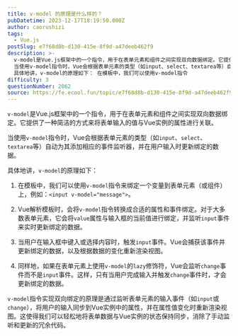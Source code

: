 ```yaml
---
title: v-model 的原理是什么样的？
pubDatetime: 2023-12-17T18:19:50.000Z
author: caorushizi
tags:
  - Vue.js
postSlug: e7f68d8b-d130-415e-8f9d-a47deeb462f9
description: >-
  v-model是Vue.js框架中的一个指令，用于在表单元素和组件之间实现双向数据绑定。它提供了一种简洁的方式来将表单输入的值与Vue实例的属性进行关联。
  当使用v-model指令时，Vue会根据表单元素的类型（如input、select、textarea等）自动为其添加相应的事件监听器，并在用户输入时更新绑定的数据。
  具体地讲，v-model的原理如下： 在模板中，我们可以使用v-model指令
difficulty: 3
questionNumber: 2062
source: https://fe.ecool.fun/topic/e7f68d8b-d130-415e-8f9d-a47deeb462f9
---
```


`v-model`是Vue.js框架中的一个指令，用于在表单元素和组件之间实现双向数据绑定。它提供了一种简洁的方式来将表单输入的值与Vue实例的属性进行关联。

当使用`v-model`指令时，Vue会根据表单元素的类型（如`input`、`select`、`textarea`等）自动为其添加相应的事件监听器，并在用户输入时更新绑定的数据。

具体地讲，`v-model`的原理如下：

1. 在模板中，我们可以使用`v-model`指令来绑定一个变量到表单元素（或组件）上，例如：`<input v-model="message">`。

2. Vue解析模板时，会将`v-model`指令转换成合适的属性和事件绑定。对于大多数表单元素，它会将`value`属性与输入框的当前值进行绑定，并监听`input`事件来实时更新绑定的数据。

3. 当用户在输入框中键入或选择内容时，触发`input`事件。Vue会捕获该事件并更新绑定的数据，以及根据数据的变化重新渲染视图。

4. 同样地，如果在表单元素上使用`v-model`的`lazy`修饰符，Vue会监听`change`事件而不是`input`事件。这样，只有当用户完成输入并触发`change`事件时，才会更新绑定的数据。

`v-model`指令实现双向绑定的原理是通过监听表单元素的输入事件（如`input`或`change`），将用户的输入同步到Vue实例中的属性，并在属性值变化时重新渲染视图。这使得我们可以轻松地将表单数据与Vue实例的状态保持同步，消除了手动监听和更新的冗余代码。
